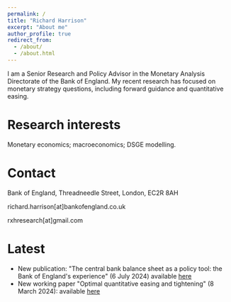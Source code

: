 ```yaml
---
permalink: /
title: "Richard Harrison"
excerpt: "About me"
author_profile: true
redirect_from: 
  - /about/
  - /about.html
---
```


I am a Senior Research and Policy Advisor in the Monetary Analysis Directorate of the Bank of England. My recent research has focused on monetary strategy questions, including forward guidance and quantitative easing. 

Research interests
======
Monetary economics; macroeconomics; DSGE modelling.

Contact
======
Bank of England, Threadneedle Street, London, EC2R 8AH

richard.harrison[at]bankofengland.co.uk

rxhresearch[at]gmail.com

Latest
======
* New publication: "The central bank balance sheet as a policy tool: the Bank of England's experience" (6 July 2024) available [here](/publications/2023-09-19-brexit-vote)
* New working paper "Optimal quantitative easing and tightening" (8 March 2024): available [here](/workingpapers/2024-03-08-optimal-QE-QT)

